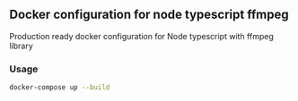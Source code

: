 ## Docker configuration for node typescript ffmpeg

Production ready docker configuration for Node typescript with ffmpeg library

### Usage

```bash
docker-compose up --build
```
